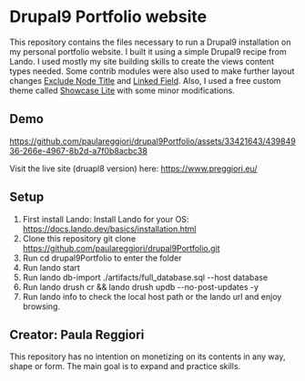 # Drupal9 Portfolio website
This repository contains the files necessary to run a Drupal9 installation on my personal portfolio website.
I built it using a simple Drupal9 recipe from Lando. I used mostly my site building skills to create the views content types needed.
Some contrib modules were also used to make further layout changes [Exclude Node Title](https://www.drupal.org/project/exclude_node_title) and [Linked Field](https://www.drupal.org/project/linked_field).
Also, I used a free custom theme called [Showcase Lite](https://www.drupal.org/project/showcase_lite) with some minor modifications.

## Demo

https://github.com/paulareggiori/drupal9Portfolio/assets/33421643/43984936-266e-4967-8b2d-a7f0b8acbc38

Visit the live site (druapl8 version) here: https://www.preggiori.eu/
## Setup

1. First install Lando:
Install Lando for your OS: https://docs.lando.dev/basics/installation.html
2. Clone this repository
  git clone https://github.com/paulareggiori/drupal9Portfolio.git
3. Run cd drupal9Portfolio to enter the folder
4. Run lando start
5. Run lando db-import ./artifacts/full_database.sql --host database
6. Run lando drush cr && lando drush updb --no-post-updates -y
7. Run lando info to check the local host path or the lando url and enjoy browsing.

## Creator: Paula Reggiori

This repository has no intention on monetizing on its contents in any way, shape or form. The main goal is to expand and practice skills.
